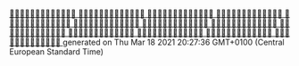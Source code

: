 [💙💜💙💜💜💜💙💙💙💜💙💜💜
💙💙💜💙💙💙💜💙💙💙💙💜💙
💙💜💜💙💙💙💙💙💜💙💙💙💜
💙💙💜💙💙💜💙💜💜💜💙💙💜
💙💙💙💙💜💜💜💜💜💜💜💙💜
💜💙💙💙💜💙💙💜💜💙💙💙💙
💙💜💙💙💙💜💜💜💜💙💙💙💜
💜💜💜💜💜💜💜💙💙💙💜💙💙
💜💜💙💙💙💙💙💜💜💜💜💜💙
💙💙💙💙💙💙💙💙💙💜💙💜💜
💜💜💜💙💙💙💜💜💙💙💙💙💙
💙💜💜💜💙💜💙💙💙💙💙💜💙
💙💜💙💙💙💙💜💙💙💙💙💙💙
](https://naotohieda.com)
generated on Thu Mar 18 2021 20:27:36 GMT+0100 (Central European Standard Time)
